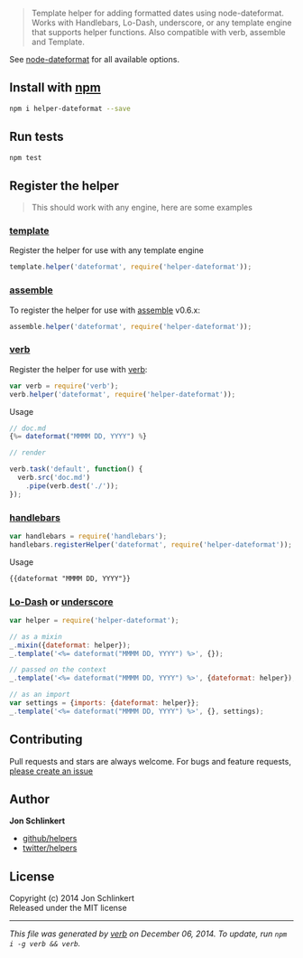 > Template helper for adding formatted dates using node-dateformat. Works with Handlebars, Lo-Dash, underscore, or any template engine that supports helper functions. Also compatible with verb, assemble and Template.

See [node-dateformat](https://github.com/felixge/node-dateformat) for all available options.

## Install with [npm](npmjs.org)

```bash
npm i helper-dateformat --save
```

## Run tests

```bash
npm test
```

## Register the helper

> This should work with any engine, here are some examples


### [template]

Register the helper for use with any template engine

```js
template.helper('dateformat', require('helper-dateformat'));
```

### [assemble]

To register the helper for use with [assemble] v0.6.x:

```js
assemble.helper('dateformat', require('helper-dateformat'));
```

### [verb]

Register the helper for use with [verb]:

```js
var verb = require('verb');
verb.helper('dateformat', require('helper-dateformat'));
```

Usage

```js
// doc.md
{%= dateformat("MMMM DD, YYYY") %}

// render

verb.task('default', function() {
  verb.src('doc.md')
    .pipe(verb.dest('./'));
});
```

### [handlebars](https://github.com/wycats/handlebars.js/)

```js
var handlebars = require('handlebars');
handlebars.registerHelper('dateformat', require('helper-dateformat'));
```
Usage

```html
{{dateformat "MMMM DD, YYYY"}}
```

### [Lo-Dash] or [underscore]

```js
var helper = require('helper-dateformat');

// as a mixin
_.mixin({dateformat: helper});
_.template('<%= dateformat("MMMM DD, YYYY") %>', {});

// passed on the context
_.template('<%= dateformat("MMMM DD, YYYY") %>', {dateformat: helper});

// as an import
var settings = {imports: {dateformat: helper}};
_.template('<%= dateformat("MMMM DD, YYYY") %>', {}, settings);
```


## Contributing
Pull requests and stars are always welcome. For bugs and feature requests, [please create an issue](https://github.com/helpers/helper-dateformat/issues)

## Author

**Jon Schlinkert**

+ [github/helpers](https://github.com/helpers)
+ [twitter/helpers](http://twitter.com/helpers)

## License
Copyright (c) 2014 Jon Schlinkert  
Released under the MIT license

***

_This file was generated by [verb](https://github.com/assemble/verb) on December 06, 2014. To update, run `npm i -g verb && verb`._

[assemble]: https://github.com/assemble/assemble
[generator-verb]: https://github.com/assemble/generator-verb
[handlebars-helpers]: https://github.com/assemble/handlebars-helpers/
[handlebars]: https://github.com/wycats/handlebars.js/
[helpers]: https://github.com/helpers
[Lo-Dash]: https://lodash.com/
[template]: https://github.com/jonschlinkert/template
[underscore]: https://github.com/jashkenas/underscore
[verb]: https://github.com/assemble/verb
[guide]: https://github.com/helpers/requests
